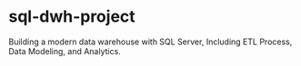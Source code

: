# sql-dwh-project
Building a modern data warehouse with SQL Server, Including ETL Process, Data Modeling, and Analytics.

